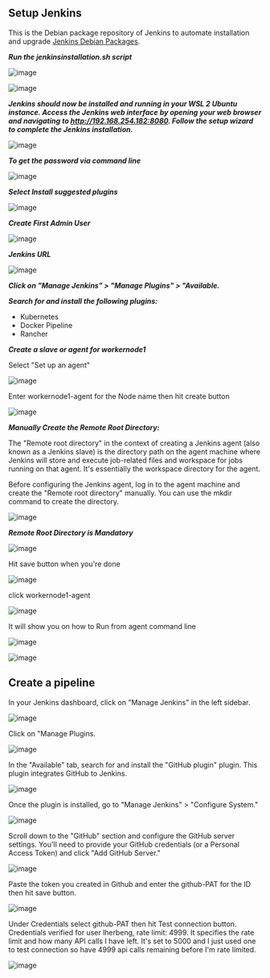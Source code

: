 ## Setup Jenkins

This is the Debian package repository of Jenkins to automate installation and upgrade [Jenkins Debian Packages](https://pkg.origin.jenkins.io/debian-stable/).

***Run the jenkinsinstallation.sh script***

![image](https://github.com/lherbeng/kubernetes/assets/72662912/cf842cda-f801-4df8-96ef-81191934068d)

![image](https://github.com/lherbeng/kubernetes/assets/72662912/1fd88e09-1cdd-42f4-a06f-b2aa03f96e0d)

***Jenkins should now be installed and running in your WSL 2 Ubuntu instance. Access the Jenkins web interface by opening your web browser and navigating to http://192.168.254.182:8080. Follow the setup wizard to complete the Jenkins installation.***

![image](https://github.com/lherbeng/kubernetes/assets/72662912/f33d98f9-d457-487b-ac27-4e84519e25f1)

***To get the password via command line***

![image](https://github.com/lherbeng/kubernetes/assets/72662912/22de9f9e-14c8-4a43-b507-d4466f0c241e)

***Select Install suggested plugins***

![image](https://github.com/lherbeng/kubernetes/assets/72662912/0bd8d5e1-f33d-4e92-9909-73ead1558aaa)

***Create First Admin User***

![image](https://github.com/lherbeng/kubernetes/assets/72662912/763b8466-38cf-4989-bf40-760e9a315341)

***Jenkins URL***

![image](https://github.com/lherbeng/kubernetes/assets/72662912/f30cd2f7-d1fd-4717-9139-aaabf69bca38)

***Click on "Manage Jenkins" > "Manage Plugins" > "Available.***

***Search for and install the following plugins:***
   
- Kubernetes
- Docker Pipeline
- Rancher

***Create a slave or agent for workernode1***

Select "Set up an agent"

![image](https://github.com/lherbeng/kubernetes/assets/72662912/6b3ed470-e15d-47fd-bac7-1d43b1ab7f1f)

Enter workernode1-agent for the Node name then hit create button

![image](https://github.com/lherbeng/kubernetes/assets/72662912/1395038c-70dc-462c-8953-85250008b425)


***Manually Create the Remote Root Directory:***

The "Remote root directory" in the context of creating a Jenkins agent (also known as a Jenkins slave) is the directory path on the agent machine where Jenkins will store and execute job-related files and workspace for jobs running on that agent. It's essentially the workspace directory for the agent.

Before configuring the Jenkins agent, log in to the agent machine and create the "Remote root directory" manually. You can use the mkdir command to create the directory. 

![image](https://github.com/lherbeng/kubernetes/assets/72662912/8450152d-ce29-4e08-8d07-0a45a3b37dee)

***Remote Root Directory is Mandatory***

![image](https://github.com/lherbeng/kubernetes/assets/72662912/83f442e7-192a-4b08-afc3-46898bc098bd)

Hit save button when you're done

![image](https://github.com/lherbeng/kubernetes/assets/72662912/22acd25d-ac45-4ddb-8bda-0e57afe19b5e)

click workernode1-agent

![image](https://github.com/lherbeng/kubernetes/assets/72662912/3a16a98c-572a-44b4-9755-66c8883adc94)

It will show you on how to Run from agent command line

![image](https://github.com/lherbeng/kubernetes/assets/72662912/b2e126ef-6aa3-4663-b094-f9f7227e7438)

![image](https://github.com/lherbeng/kubernetes/assets/72662912/4cbc0392-5098-4d0a-babf-343311a017cb)

## Create a pipeline

In your Jenkins dashboard, click on "Manage Jenkins" in the left sidebar.

![image](https://github.com/lherbeng/kubernetes/assets/72662912/445e727e-557b-4dd9-bf81-963a962bbe3e)

Click on "Manage Plugins.

![image](https://github.com/lherbeng/kubernetes/assets/72662912/9a14772c-8dab-4ee0-be53-d1d7e813f2b2)

In the "Available" tab, search for and install the "GitHub plugin" plugin. This plugin integrates GitHub to Jenkins.

![image](https://github.com/lherbeng/kubernetes/assets/72662912/35123cd5-af2d-401c-954c-72d49b38ef38)

Once the plugin is installed, go to "Manage Jenkins" > "Configure System."

![image](https://github.com/lherbeng/kubernetes/assets/72662912/c9c27ffc-b0bd-412e-a80b-7dbd74ba0831)

Scroll down to the "GitHub" section and configure the GitHub server settings. You'll need to provide your GitHub credentials (or a Personal Access Token) and click "Add GitHub Server."

![image](https://github.com/lherbeng/kubernetes/assets/72662912/c8629dfd-b691-40ea-80a5-b2b090f3449f)

Paste the token you created in Github and enter the github-PAT for the ID then hit save button.

![image](https://github.com/lherbeng/kubernetes/assets/72662912/96d53148-7f61-4a5a-9a4d-7f2d758fb2eb)

Under Credentials select github-PAT then hit Test connection button. Credentials verified for user lherbeng, rate limit: 4999. It specifies the rate limit and how many API calls I have left. It's set to 5000 and I just used one to test connection so have 4999 api calls remaining before I'm rate limited.

![image](https://github.com/lherbeng/kubernetes/assets/72662912/c542b6df-5fcb-4945-adf0-66c7151205be)



